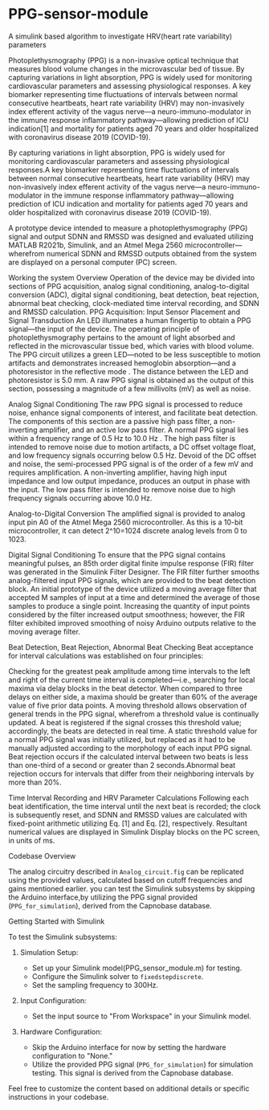 # PPG-sensor-module
A simulink based algorithm to investigate HRV(heart rate variability) parameters

Photoplethysmography (PPG) is a non-invasive optical technique that measures blood volume changes in the microvascular bed of tissue. By capturing variations in light absorption, PPG is widely used for monitoring cardiovascular parameters and assessing physiological responses. A key biomarker representing time fluctuations of intervals between normal consecutive heartbeats, heart rate variability (HRV) may non-invasively index efferent activity of the vagus nerve—a neuro-immuno-modulator in the immune response inflammatory pathway—allowing prediction of ICU indication[1] and mortality for patients aged 70 years and older hospitalized with coronavirus disease 2019 (COVID-19).

​By capturing variations in light absorption, PPG is widely used for monitoring cardiovascular parameters and assessing physiological responses.A key biomarker representing time fluctuations of intervals between normal consecutive heartbeats, heart rate variability (HRV) may non-invasively index efferent activity of the vagus nerve—a neuro-immuno-modulator in the immune response inflammatory pathway—allowing prediction of ICU indication and mortality for patients aged 70 years and older hospitalized with coronavirus disease 2019 (COVID-19).

A prototype device intended to measure a photoplethysmography (PPG) signal and output SDNN and RMSSD was designed and evaluated utilizing MATLAB R2021b, Simulink, and an Atmel Mega 2560 microcontroller—wherefrom numerical SDNN and RMSSD outputs obtained from the system are displayed on a personal computer (PC) screen.

Working the system
Overview 
Operation of the device may be divided into sections of PPG acquisition, analog signal conditioning, analog-to-digital conversion (ADC), digital signal conditioning, beat detection, beat rejection, abnormal beat checking, clock-mediated time interval recording, and SDNN and RMSSD calculation.
PPG Acquisition: Input Sensor Placement and Signal Transduction
An LED illuminates a human fingertip to obtain a PPG signal—the input of the device. The operating principle of photoplethysmography pertains to the amount of light absorbed and reflected in the microvascular tissue bed, which varies with blood volume. The PPG circuit utilizes a green LED—noted to be less susceptible to motion artifacts and demonstrates increased hemoglobin absorption—and a photoresistor in the reflective mode . The distance between the LED and photoresistor is 5.0 mm. A raw PPG signal is obtained as the output of this section, possessing a magnitude of a few millivolts (mV) as well as noise. 

Analog Signal Conditioning
The raw PPG signal is processed to reduce noise, enhance signal components of interest, and facilitate beat detection. The components of this section are a passive high pass filter, a non-inverting amplifier, and an active low pass filter. A normal PPG signal lies within a frequency range of 0.5 Hz to 10.0 Hz . The high pass filter is intended to remove noise due to motion artifacts, a DC offset voltage float, and low frequency signals occurring below 0.5 Hz. Devoid of the DC offset and noise, the semi-processed PPG signal is of the order of a few mV and requires amplification. A non-inverting amplifier, having high input impedance and low output impedance, produces an output in phase with the input. The low pass filter is intended to remove noise due to high frequency signals occurring above 10.0 Hz. 

Analog-to-Digital Conversion
The amplified signal is provided to analog input pin A0 of the Atmel Mega 2560 microcontroller. As this is a 10-bit microcontroller, it can detect 2^10=1024 discrete analog levels from 0 to 1023. 

Digital Signal Conditioning
To ensure that the PPG signal contains meaningful pulses, an 85th order digital finite impulse response (FIR) filter was generated in the Simulink Filter Designer. The FIR filter further smooths analog-filtered input PPG signals, which are provided to the beat detection block. An initial prototype of the device utilized a moving average filter that accepted M samples of input at a time and determined the average of those samples to produce a single point. Increasing the quantity of input points considered by the filter increased output smoothness; however, the FIR filter exhibited improved smoothing of noisy Arduino outputs relative to the moving average filter.

Beat Detection, Beat Rejection, Abnormal Beat Checking
Beat acceptance for interval calculations was established on four principles:

Checking for the greatest peak amplitude among time intervals to the left and right of the current time interval is completed—i.e., searching for local maxima via delay blocks in the beat detector. When compared to three delays on either side, a maxima should be greater than 60% of the average value of five prior data points.
A moving threshold allows observation of general trends in the PPG signal, wherefrom a threshold value is continually updated. A beat is registered if the signal crosses this threshold value; accordingly, the beats are detected in real time. A static threshold value for a normal PPG signal was initially utilized, but replaced as it had to be manually adjusted according to the morphology of each input PPG signal.
Beat rejection occurs if the calculated interval between two beats is less than one-third of a second or greater than 2 seconds.Abnormal beat rejection occurs for intervals that differ from their neighboring intervals by more than 20%.

Time Interval Recording and HRV Parameter Calculations 
Following each beat identification, the time interval until the next beat is recorded; the clock is subsequently reset, and SDNN and RMSSD values are calculated with fixed-point arithmetic utilizing Eq. [1] and Eq. [2], respectively. Resultant numerical values are displayed in Simulink Display blocks on the PC screen, in units of ms.

Codebase Overview

The analog circuitry described in `Analog_circuit.fig` can be replicated using the provided values, calculated based on cutoff frequencies and gains mentioned earlier.  you can test the Simulink subsystems by skipping the Arduino interface,by utilizing the PPG signal provided (`PPG_for_simulation`), derived from the Capnobase database.

Getting Started with Simulink

To test the Simulink subsystems:

1. Simulation Setup:
   - Set up your Simulink model(PPG_sensor_module.m) for testing.
   - Configure the Simulink solver to `fixedstepdiscrete`.
   - Set the sampling frequency to 300Hz.

2. Input Configuration:
   - Set the input source to "From Workspace" in your Simulink model.

3. Hardware Configuration:
   - Skip the Arduino interface for now by setting the hardware configuration to "None."
   - Utilize the provided PPG signal (`PPG_for_simulation`) for simulation testing. This signal is derived from the Capnobase database.

Feel free to customize the content based on additional details or specific instructions in your codebase.

